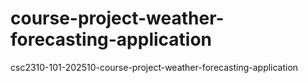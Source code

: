 # course-project-weather-forecasting-application
csc2310-101-202510-course-project-weather-forecasting-application
